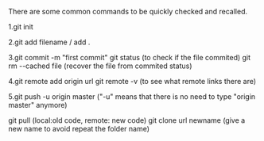 There are some common commands to be quickly checked and recalled. 

1.git init

2.git add filename / add .

3.git commit -m "first commit"
git status (to check if the file commited)
git rm --cached file (recover the file from commited status)

4.git remote add origin url
git remote -v (to see what remote links there are)

5.git push -u origin master ("-u" means that there is no need to type "origin master" anymore)


git pull (local:old code, remote: new code)
git clone url newname (give a new name to avoid repeat the folder name)
